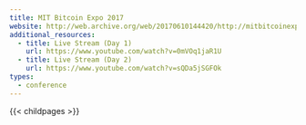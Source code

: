 ```yaml
---
title: MIT Bitcoin Expo 2017
website: http://web.archive.org/web/20170610144420/http://mitbitcoinexpo.org/
additional_resources:
  - title: Live Stream (Day 1)
    url: https://www.youtube.com/watch?v=0mVOq1jaR1U
  - title: Live Stream (Day 2)
    url: https://www.youtube.com/watch?v=sQDa5jSGFOk
types:
  - conference
---
```


{{< childpages >}}
